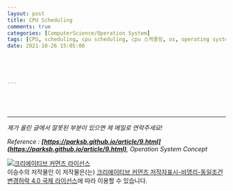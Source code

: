 ```yaml
---
layout: post
title: CPU Scheduling
comments: true
categories: [ComputerScience/Operation System]
tags: [CPU, scheduling, cpu scheduling, cpu 스케줄링, os, operating system, 운영체제]
date: 2021-10-26 15:05:00





---
```


<br/>

# 

------

*제가 올린 글에서 잘못된 부분이 있으면 제 메일로 연락주세요!*

*Reference :  **[https://parksb.github.io/article/9.html](https://parksb.github.io/article/9.html)**, Operation System Concept*



<a rel="license" href="http://creativecommons.org/licenses/by-nc-sa/4.0/"><img alt="크리에이티브 커먼즈 라이선스" style="border-width:0" src="https://i.creativecommons.org/l/by-nc-sa/4.0/88x31.png" /></a><br /><span xmlns:cc="http://creativecommons.org/ns#" property="cc:attributionName">이승수</span>의 저작물인 이 저작물은(는) <a rel="license" href="http://creativecommons.org/licenses/by-nc-sa/4.0/">크리에이티브 커먼즈 저작자표시-비영리-동일조건변경허락 4.0 국제 라이선스</a>에 따라 이용할 수 있습니다.

